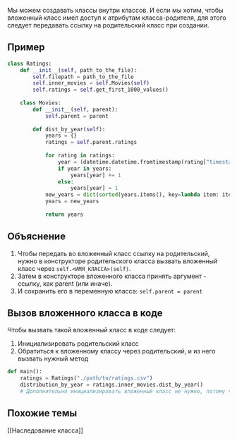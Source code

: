 
Мы можем создавать классы внутри классов. И если мы хотим, чтобы вложенный класс имел доступ к атрибутам класса-родителя, для этого следует передавать ссылку на родительский класс при создании.

## Пример

```Python
class Ratings:
	def __init__(self, path_to_the_file):
		self.filepath = path_to_the_file
		self.inner_movies = self.Movies(self)
		self.ratings = self.get_first_1000_values()
		
	class Movies:
		def __init__(self, parent):
			self.parent = parent
			
		def dist_by_year(self):
			years = {}
			ratings = self.parent.ratings
			
			for rating in ratings:
				year = (datetime.datetime.fromtimestamp(rating["timestamp"])).year
				if year in years:
					years[year] += 1
				else:
					years[year] = 1
			new_years = dict(sorted(years.items(), key=lambda item: item[0]))
			years = new_years
			
			return years
```

## Объяснение

1. Чтобы передать во вложенный класс ссылку на родительский, нужно в конструкторе родительского класса вызвать вложенный класс через `self.<ИМЯ_КЛАССА>(self)`.
2. Затем в конструкторе вложенного класса принять аргумент - ссылку, как parent (или иначе).
3. И сохранить его в переменную класса: `self.parent = parent`

## Вызов вложенного класса в коде

Чтобы вызвать такой вложенный класс в коде следует:
1. Инициализировать родительский класс
2. Обратиться к вложенному классу через родительский, и из него вызвать нужный метод

```Python
def main():
	ratings = Ratings("./path/to/ratings.csv")
	distribution_by_year = ratings.inner_movies.dist_by_year()
	# Дополнительно инициализировать вложенный класс не нужно, потому что он инициализируется в конструкторе класса Ratings
```

## Похожие темы

[[Наследование класса]]